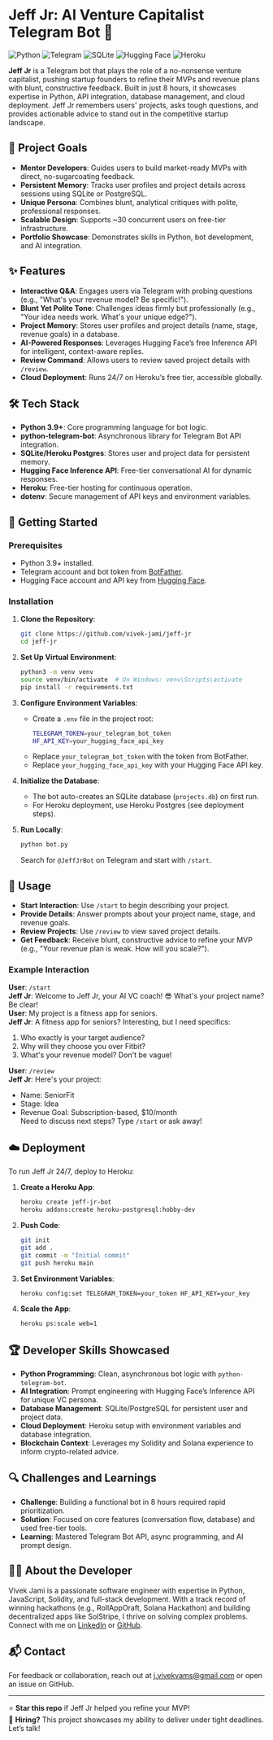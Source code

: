 # Jeff Jr: AI Venture Capitalist Telegram Bot 🚀

![Python](https://img.shields.io/badge/Python-3.9+-blue.svg) ![Telegram](https://img.shields.io/badge/Telegram-Bot_API-brightgreen.svg) ![SQLite](https://img.shields.io/badge/SQLite-Database-blue.svg) ![Hugging Face](https://img.shields.io/badge/Hugging_Face-AI-orange.svg) ![Heroku](https://img.shields.io/badge/Heroku-Deployed-purple.svg)

**Jeff Jr** is a Telegram bot that plays the role of a no-nonsense venture capitalist, pushing startup founders to refine their MVPs and revenue plans with blunt, constructive feedback. Built in just 8 hours, it showcases expertise in Python, API integration, database management, and cloud deployment. Jeff Jr remembers users' projects, asks tough questions, and provides actionable advice to stand out in the competitive startup landscape.

## 🎯 Project Goals
- **Mentor Developers**: Guides users to build market-ready MVPs with direct, no-sugarcoating feedback.
- **Persistent Memory**: Tracks user profiles and project details across sessions using SQLite or PostgreSQL.
- **Unique Persona**: Combines blunt, analytical critiques with polite, professional responses.
- **Scalable Design**: Supports ~30 concurrent users on free-tier infrastructure.
- **Portfolio Showcase**: Demonstrates skills in Python, bot development, and AI integration.

## ✨ Features
- **Interactive Q&A**: Engages users via Telegram with probing questions (e.g., "What's your revenue model? Be specific!").
- **Blunt Yet Polite Tone**: Challenges ideas firmly but professionally (e.g., "Your idea needs work. What's your unique edge?").
- **Project Memory**: Stores user profiles and project details (name, stage, revenue goals) in a database.
- **AI-Powered Responses**: Leverages Hugging Face’s free Inference API for intelligent, context-aware replies.
- **Review Command**: Allows users to review saved project details with `/review`.
- **Cloud Deployment**: Runs 24/7 on Heroku’s free tier, accessible globally.

## 🛠️ Tech Stack
- **Python 3.9+**: Core programming language for bot logic.
- **python-telegram-bot**: Asynchronous library for Telegram Bot API integration.
- **SQLite/Heroku Postgres**: Stores user and project data for persistent memory.
- **Hugging Face Inference API**: Free-tier conversational AI for dynamic responses.
- **Heroku**: Free-tier hosting for continuous operation.
- **dotenv**: Secure management of API keys and environment variables.

## 🚀 Getting Started

### Prerequisites
- Python 3.9+ installed.
- Telegram account and bot token from [BotFather](https://telegram.me/BotFather).
- Hugging Face account and API key from [Hugging Face](https://huggingface.co/).

### Installation
1. **Clone the Repository**:
   ```bash
   git clone https://github.com/vivek-jami/jeff-jr
   cd jeff-jr
   ```
2. **Set Up Virtual Environment**:
   ```bash
   python3 -m venv venv
   source venv/bin/activate  # On Windows: venv\Scripts\activate
   pip install -r requirements.txt
   ```
3. **Configure Environment Variables**:
   - Create a `.env` file in the project root:
     ```bash
     TELEGRAM_TOKEN=your_telegram_bot_token
     HF_API_KEY=your_hugging_face_api_key
     ```
   - Replace `your_telegram_bot_token` with the token from BotFather.
   - Replace `your_hugging_face_api_key` with your Hugging Face API key.

4. **Initialize the Database**:
   - The bot auto-creates an SQLite database (`projects.db`) on first run.
   - For Heroku deployment, use Heroku Postgres (see deployment steps).

5. **Run Locally**:
   ```bash
   python bot.py
   ```
   Search for `@JeffJrBot` on Telegram and start with `/start`.

## 🌟 Usage
- **Start Interaction**: Use `/start` to begin describing your project.
- **Provide Details**: Answer prompts about your project name, stage, and revenue goals.
- **Review Projects**: Use `/review` to view saved project details.
- **Get Feedback**: Receive blunt, constructive advice to refine your MVP (e.g., "Your revenue plan is weak. How will you scale?").

### Example Interaction
**User**: `/start`  
**Jeff Jr**: Welcome to Jeff Jr, your AI VC coach! 😎 What's your project name? Be clear!  
**User**: My project is a fitness app for seniors.  
**Jeff Jr**: A fitness app for seniors? Interesting, but I need specifics:  
1. Who exactly is your target audience?  
2. Why will they choose you over Fitbit?  
3. What's your revenue model? Don't be vague!  

**User**: `/review`  
**Jeff Jr**: Here's your project:  
- Name: SeniorFit  
- Stage: Idea  
- Revenue Goal: Subscription-based, $10/month  
Need to discuss next steps? Type `/start` or ask away!

## ☁️ Deployment
To run Jeff Jr 24/7, deploy to Heroku:
1. **Create a Heroku App**:
   ```bash
   heroku create jeff-jr-bot
   heroku addons:create heroku-postgresql:hobby-dev
   ```
2. **Push Code**:
   ```bash
   git init
   git add .
   git commit -m "Initial commit"
   git push heroku main
   ```
3. **Set Environment Variables**:
   ```bash
   heroku config:set TELEGRAM_TOKEN=your_token HF_API_KEY=your_key
   ```
4. **Scale the App**:
   ```bash
   heroku ps:scale web=1
   ```

## 🏆 Developer Skills Showcased
- **Python Programming**: Clean, asynchronous bot logic with `python-telegram-bot`.
- **AI Integration**: Prompt engineering with Hugging Face’s Inference API for unique VC persona.
- **Database Management**: SQLite/PostgreSQL for persistent user and project data.
- **Cloud Deployment**: Heroku setup with environment variables and database integration.
- **Blockchain Context**: Leverages my Solidity and Solana experience to inform crypto-related advice.

## 🔍 Challenges and Learnings
- **Challenge**: Building a functional bot in 8 hours required rapid prioritization.
- **Solution**: Focused on core features (conversation flow, database) and used free-tier tools.
- **Learning**: Mastered Telegram Bot API, async programming, and AI prompt design.

## 👨‍💻 About the Developer
Vivek Jami is a passionate software engineer with expertise in Python, JavaScript, Solidity, and full-stack development. With a track record of winning hackathons (e.g., RollAppOraft, Solana Hackathon) and building decentralized apps like SolStripe, I thrive on solving complex problems. Connect with me on [LinkedIn](https://linkedin.com/in/vivek-jami) or [GitHub](https://github.com/vivek-jami).

## 📬 Contact
For feedback or collaboration, reach out at j.vivekvams@gmail.com or open an issue on GitHub.

---

⭐ **Star this repo** if Jeff Jr helped you refine your MVP!  
💼 **Hiring?** This project showcases my ability to deliver under tight deadlines. Let’s talk!